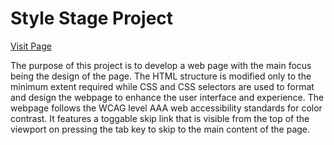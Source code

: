 <h1>Style Stage Project</h1>
<p><a href="https://cyber-adr.github.io/comp1054-project/">Visit Page</a></p>
<p>The purpose of this project is to develop a web page with the main focus being the design of the page. The HTML structure is modified only to the minimum extent required while CSS and CSS selectors are used to format and design the webpage to enhance the user interface and experience. The webpage follows the WCAG level AAA web accessibility standards for color contrast. It features a toggable skip link that is visible from the top of the viewport on pressing the tab key to skip to the main content of the page.</p>
